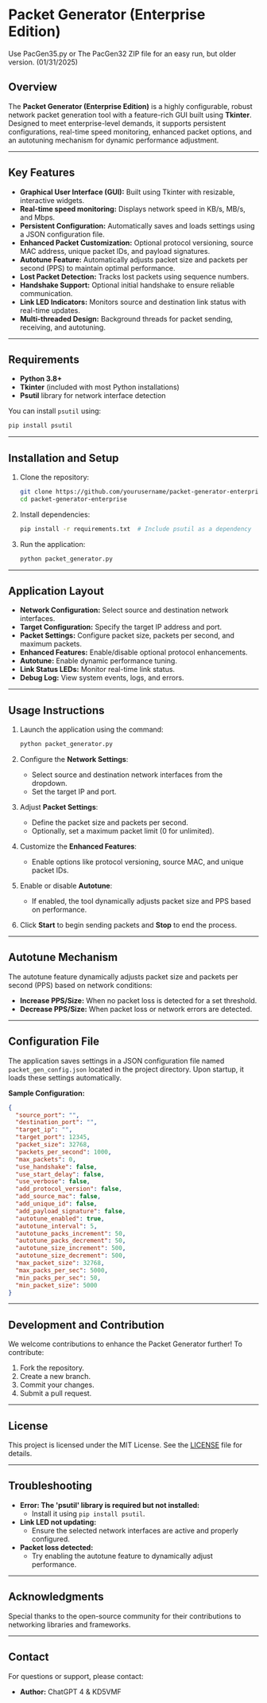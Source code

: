 # Packet Generator (Enterprise Edition)

Use PacGen35.py or The PacGen32 ZIP file for an easy run, but older version. (01/31/2025)

## Overview
The **Packet Generator (Enterprise Edition)** is a highly configurable, robust network packet generation tool with a feature-rich GUI built using **Tkinter**. Designed to meet enterprise-level demands, it supports persistent configurations, real-time speed monitoring, enhanced packet options, and an autotuning mechanism for dynamic performance adjustment.

---

## Key Features

- **Graphical User Interface (GUI):** Built using Tkinter with resizable, interactive widgets.
- **Real-time speed monitoring:** Displays network speed in KB/s, MB/s, and Mbps.
- **Persistent Configuration:** Automatically saves and loads settings using a JSON configuration file.
- **Enhanced Packet Customization:** Optional protocol versioning, source MAC address, unique packet IDs, and payload signatures.
- **Autotune Feature:** Automatically adjusts packet size and packets per second (PPS) to maintain optimal performance.
- **Lost Packet Detection:** Tracks lost packets using sequence numbers.
- **Handshake Support:** Optional initial handshake to ensure reliable communication.
- **Link LED Indicators:** Monitors source and destination link status with real-time updates.
- **Multi-threaded Design:** Background threads for packet sending, receiving, and autotuning.

---

## Requirements

- **Python 3.8+**
- **Tkinter** (included with most Python installations)
- **Psutil** library for network interface detection

You can install `psutil` using:

```bash
pip install psutil
```

---

## Installation and Setup

1. Clone the repository:
   ```bash
   git clone https://github.com/yourusername/packet-generator-enterprise.git
   cd packet-generator-enterprise
   ```

2. Install dependencies:
   ```bash
   pip install -r requirements.txt  # Include psutil as a dependency
   ```

3. Run the application:
   ```bash
   python packet_generator.py
   ```

---

## Application Layout

- **Network Configuration:** Select source and destination network interfaces.
- **Target Configuration:** Specify the target IP address and port.
- **Packet Settings:** Configure packet size, packets per second, and maximum packets.
- **Enhanced Features:** Enable/disable optional protocol enhancements.
- **Autotune:** Enable dynamic performance tuning.
- **Link Status LEDs:** Monitor real-time link status.
- **Debug Log:** View system events, logs, and errors.

---

## Usage Instructions

1. Launch the application using the command:
   ```bash
   python packet_generator.py
   ```

2. Configure the **Network Settings**:
   - Select source and destination network interfaces from the dropdown.
   - Set the target IP and port.

3. Adjust **Packet Settings**:
   - Define the packet size and packets per second.
   - Optionally, set a maximum packet limit (0 for unlimited).

4. Customize the **Enhanced Features**:
   - Enable options like protocol versioning, source MAC, and unique packet IDs.

5. Enable or disable **Autotune**:
   - If enabled, the tool dynamically adjusts packet size and PPS based on performance.

6. Click **Start** to begin sending packets and **Stop** to end the process.

---

## Autotune Mechanism

The autotune feature dynamically adjusts packet size and packets per second (PPS) based on network conditions:

- **Increase PPS/Size:** When no packet loss is detected for a set threshold.
- **Decrease PPS/Size:** When packet loss or network errors are detected.

---

## Configuration File

The application saves settings in a JSON configuration file named `packet_gen_config.json` located in the project directory. Upon startup, it loads these settings automatically.

**Sample Configuration:**
```json
{
  "source_port": "",
  "destination_port": "",
  "target_ip": "",
  "target_port": 12345,
  "packet_size": 32768,
  "packets_per_second": 1000,
  "max_packets": 0,
  "use_handshake": false,
  "use_start_delay": false,
  "use_verbose": false,
  "add_protocol_version": false,
  "add_source_mac": false,
  "add_unique_id": false,
  "add_payload_signature": false,
  "autotune_enabled": true,
  "autotune_interval": 5,
  "autotune_packs_increment": 50,
  "autotune_packs_decrement": 50,
  "autotune_size_increment": 500,
  "autotune_size_decrement": 500,
  "max_packet_size": 32768,
  "max_packs_per_sec": 5000,
  "min_packs_per_sec": 50,
  "min_packet_size": 5000
}
```

---

## Development and Contribution

We welcome contributions to enhance the Packet Generator further! To contribute:

1. Fork the repository.
2. Create a new branch.
3. Commit your changes.
4. Submit a pull request.

---

## License

This project is licensed under the MIT License. See the [LICENSE](LICENSE) file for details.

---

## Troubleshooting

- **Error: The 'psutil' library is required but not installed:**
  - Install it using `pip install psutil`.
- **Link LED not updating:**
  - Ensure the selected network interfaces are active and properly configured.
- **Packet loss detected:**
  - Try enabling the autotune feature to dynamically adjust performance.


---

## Acknowledgments

Special thanks to the open-source community for their contributions to networking libraries and frameworks.

---

## Contact

For questions or support, please contact:

- **Author:** ChatGPT 4 & KD5VMF 
